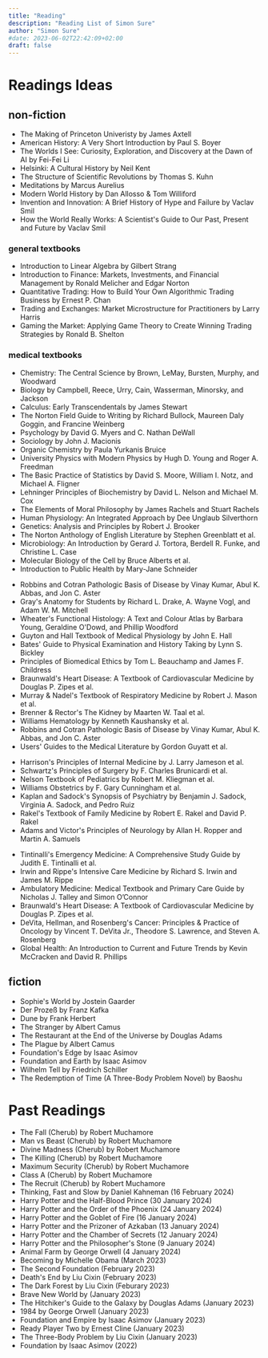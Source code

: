 ```yaml
---
title: "Reading"
description: "Reading List of Simon Sure"
author: "Simon Sure"
#date: 2023-06-02T22:42:09+02:00
draft: false
---
```


# Readings Ideas
## non-fiction
- The Making of Princeton Univeristy by James Axtell
- American History: A Very Short Introduction by Paul S. Boyer
- The Worlds I See: Curiosity, Exploration, and Discovery at the Dawn of AI by Fei-Fei Li
- Helsinki: A Cultural History by Neil Kent
- The Structure of Scientific Revolutions by Thomas S. Kuhn
- Meditations by Marcus Aurelius
- Modern World History by Dan Allosso & Tom Williford
- Invention and Innovation: A Brief History of Hype and Failure by Vaclav Smil
- How the World Really Works: A Scientist's Guide to Our Past, Present and Future by Vaclav Smil
### general textbooks
- Introduction to Linear Algebra by Gilbert Strang
- Introduction to Finance: Markets, Investments, and Financial Management by Ronald Melicher and Edgar Norton
- Quantitative Trading: How to Build Your Own Algorithmic Trading Business by Ernest P. Chan
- Trading and Exchanges: Market Microstructure for Practitioners by Larry Harris
- Gaming the Market: Applying Game Theory to Create Winning Trading Strategies by Ronald B. Shelton
### medical textbooks
<!-- undergrad -->
- Chemistry: The Central Science by Brown, LeMay, Bursten, Murphy, and Woodward
- Biology by Campbell, Reece, Urry, Cain, Wasserman, Minorsky, and Jackson
- Calculus: Early Transcendentals by James Stewart
- The Norton Field Guide to Writing by Richard Bullock, Maureen Daly Goggin, and Francine Weinberg
- Psychology by David G. Myers and C. Nathan DeWall
- Sociology by John J. Macionis
- Organic Chemistry by Paula Yurkanis Bruice
- University Physics with Modern Physics by Hugh D. Young and Roger A. Freedman
- The Basic Practice of Statistics by David S. Moore, William I. Notz, and Michael A. Fligner
- Lehninger Principles of Biochemistry by David L. Nelson and Michael M. Cox
- The Elements of Moral Philosophy by James Rachels and Stuart Rachels
- Human Physiology: An Integrated Approach by Dee Unglaub Silverthorn
- Genetics: Analysis and Principles by Robert J. Brooker
- The Norton Anthology of English Literature by Stephen Greenblatt et al.
- Microbiology: An Introduction by Gerard J. Tortora, Berdell R. Funke, and Christine L. Case
- Molecular Biology of the Cell by Bruce Alberts et al.
- Introduction to Public Health by Mary-Jane Schneider
<!-- pre-clerk -->
- Robbins and Cotran Pathologic Basis of Disease by Vinay Kumar, Abul K. Abbas, and Jon C. Aster
- Gray's Anatomy for Students by Richard L. Drake, A. Wayne Vogl, and Adam W. M. Mitchell
- Wheater's Functional Histology: A Text and Colour Atlas by Barbara Young, Geraldine O'Dowd, and Phillip Woodford
- Guyton and Hall Textbook of Medical Physiology by John E. Hall
- Bates' Guide to Physical Examination and History Taking by Lynn S. Bickley
- Principles of Biomedical Ethics by Tom L. Beauchamp and James F. Childress
- Braunwald's Heart Disease: A Textbook of Cardiovascular Medicine by Douglas P. Zipes et al.
- Murray & Nadel's Textbook of Respiratory Medicine by Robert J. Mason et al.
- Brenner & Rector's The Kidney by Maarten W. Taal et al.
- Williams Hematology by Kenneth Kaushansky et al.
- Robbins and Cotran Pathologic Basis of Disease by Vinay Kumar, Abul K. Abbas, and Jon C. Aster
- Users' Guides to the Medical Literature by Gordon Guyatt et al.
<!-- clinical -->
- Harrison's Principles of Internal Medicine by J. Larry Jameson et al.
- Schwartz's Principles of Surgery by F. Charles Brunicardi et al.
- Nelson Textbook of Pediatrics by Robert M. Kliegman et al.
- Williams Obstetrics by F. Gary Cunningham et al.
- Kaplan and Sadock's Synopsis of Psychiatry by Benjamin J. Sadock, Virginia A. Sadock, and Pedro Ruiz
- Rakel's Textbook of Family Medicine by Robert E. Rakel and David P. Rakel
- Adams and Victor's Principles of Neurology by Allan H. Ropper and Martin A. Samuels
<!-- post-clerk -->
- Tintinalli's Emergency Medicine: A Comprehensive Study Guide by Judith E. Tintinalli et al.
- Irwin and Rippe's Intensive Care Medicine by Richard S. Irwin and James M. Rippe
- Ambulatory Medicine: Medical Textbook and Primary Care Guide by Nicholas J. Talley and Simon O’Connor
- Braunwald's Heart Disease: A Textbook of Cardiovascular Medicine by Douglas P. Zipes et al.
- DeVita, Hellman, and Rosenberg's Cancer: Principles & Practice of Oncology by Vincent T. DeVita Jr., Theodore S. Lawrence, and Steven A. Rosenberg
- Global Health: An Introduction to Current and Future Trends by Kevin McCracken and David R. Phillips

## fiction
- Sophie's World by Jostein Gaarder
- Der Prozeß by Franz Kafka
- Dune by Frank Herbert
- The Stranger by Albert Camus
- The Restaurant at the End of the Universe by Douglas Adams
- The Plague by Albert Camus
- Foundation's Edge by Isaac Asimov
- Foundation and Earth by Isaac Asimov
- Wilhelm Tell by Friedrich Schiller
- The Redemption of Time (A Three-Body Problem Novel) by Baoshu





# Past Readings
- The Fall (Cherub) by Robert Muchamore
- Man vs Beast (Cherub) by Robert Muchamore
- Divine Madness (Cherub) by Robert Muchamore
- The Killing (Cherub) by Robert Muchamore
- Maximum Security (Cherub) by Robert Muchamore
- Class A (Cherub) by Robert Muchamore
- The Recruit (Cherub) by Robert Muchamore
- Thinking, Fast and Slow by Daniel Kahneman (16 February 2024)
- Harry Potter and the Half-Blood Prince (30 January 2024)
- Harry Potter and the Order of the Phoenix (24 January 2024)
- Harry Potter and the Goblet of Fire (16 January 2024)
- Harry Potter and the Prizoner of Azkaban (13 January 2024)
- Harry Potter and the Chamber of Secrets (12 January 2024)
- Harry Potter and the Philosopher's Stone (9 January 2024)
- Animal Farm by George Orwell (4 January 2024)
- Becoming by Michelle Obama (March 2023)
- The Second Foundation (February 2023)
- Death's End by Liu Cixin (February 2023)
- The Dark Forest by Liu Cixin (Feburary 2023)
- Brave New World by (January 2023)
- The Hitchiker's Guide to the Galaxy by Douglas Adams (January 2023)
- 1984 by George Orwell (January 2023)
- Foundation and Empire by Isaac Asimov (January 2023)
- Ready Player Two by Ernest Cline (January 2023)
- The Three-Body Problem by Liu Cixin (January 2023)
- Foundation by Isaac Asimov (2022)